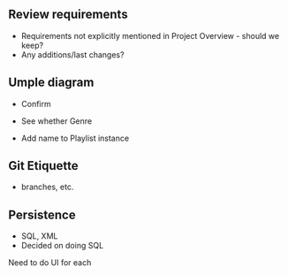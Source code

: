 ## Review requirements
- Requirements not explicitly mentioned in Project Overview - should we keep?
- Any additions/last changes?

## Umple diagram
- Confirm

- See whether Genre
- Add name to Playlist instance

## Git Etiquette
- branches, etc.

## Persistence
- SQL, XML
- Decided on doing SQL

Need to do UI for each
